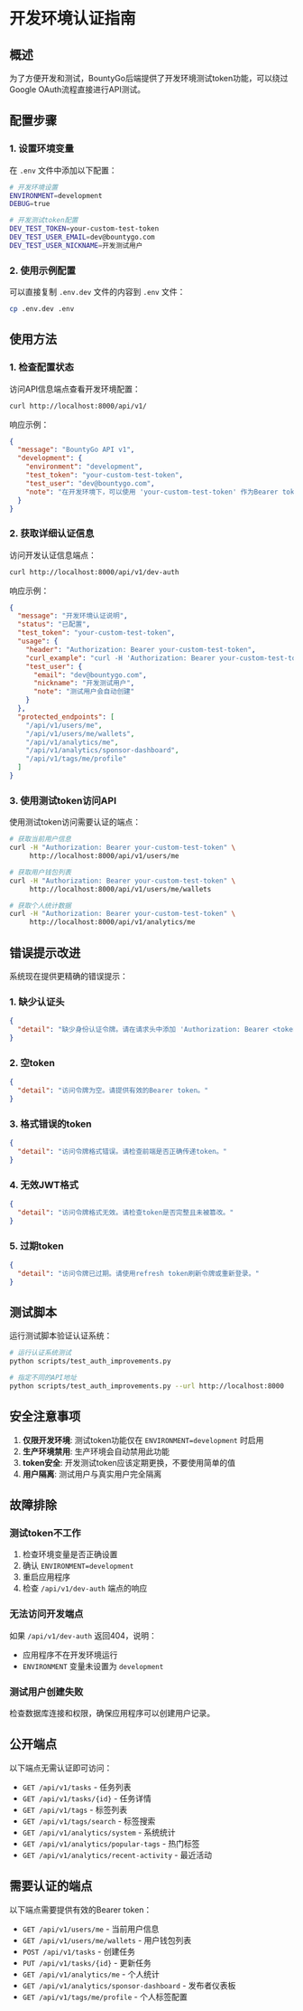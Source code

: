 # 开发环境认证指南

## 概述

为了方便开发和测试，BountyGo后端提供了开发环境测试token功能，可以绕过Google OAuth流程直接进行API测试。

## 配置步骤

### 1. 设置环境变量

在 `.env` 文件中添加以下配置：

```bash
# 开发环境设置
ENVIRONMENT=development
DEBUG=true

# 开发测试token配置
DEV_TEST_TOKEN=your-custom-test-token
DEV_TEST_USER_EMAIL=dev@bountygo.com
DEV_TEST_USER_NICKNAME=开发测试用户
```

### 2. 使用示例配置

可以直接复制 `.env.dev` 文件的内容到 `.env` 文件：

```bash
cp .env.dev .env
```

## 使用方法

### 1. 检查配置状态

访问API信息端点查看开发环境配置：

```bash
curl http://localhost:8000/api/v1/
```

响应示例：
```json
{
  "message": "BountyGo API v1",
  "development": {
    "environment": "development",
    "test_token": "your-custom-test-token",
    "test_user": "dev@bountygo.com",
    "note": "在开发环境下，可以使用 'your-custom-test-token' 作为Bearer token进行测试"
  }
}
```

### 2. 获取详细认证信息

访问开发认证信息端点：

```bash
curl http://localhost:8000/api/v1/dev-auth
```

响应示例：
```json
{
  "message": "开发环境认证说明",
  "status": "已配置",
  "test_token": "your-custom-test-token",
  "usage": {
    "header": "Authorization: Bearer your-custom-test-token",
    "curl_example": "curl -H 'Authorization: Bearer your-custom-test-token' http://localhost:8000/api/v1/users/me",
    "test_user": {
      "email": "dev@bountygo.com",
      "nickname": "开发测试用户",
      "note": "测试用户会自动创建"
    }
  },
  "protected_endpoints": [
    "/api/v1/users/me",
    "/api/v1/users/me/wallets",
    "/api/v1/analytics/me",
    "/api/v1/analytics/sponsor-dashboard",
    "/api/v1/tags/me/profile"
  ]
}
```

### 3. 使用测试token访问API

使用测试token访问需要认证的端点：

```bash
# 获取当前用户信息
curl -H "Authorization: Bearer your-custom-test-token" \
     http://localhost:8000/api/v1/users/me

# 获取用户钱包列表
curl -H "Authorization: Bearer your-custom-test-token" \
     http://localhost:8000/api/v1/users/me/wallets

# 获取个人统计数据
curl -H "Authorization: Bearer your-custom-test-token" \
     http://localhost:8000/api/v1/analytics/me
```

## 错误提示改进

系统现在提供更精确的错误提示：

### 1. 缺少认证头
```json
{
  "detail": "缺少身份认证令牌。请在请求头中添加 'Authorization: Bearer <token>'。 开发环境可使用测试token: your-custom-test-token"
}
```

### 2. 空token
```json
{
  "detail": "访问令牌为空。请提供有效的Bearer token。"
}
```

### 3. 格式错误的token
```json
{
  "detail": "访问令牌格式错误。请检查前端是否正确传递token。"
}
```

### 4. 无效JWT格式
```json
{
  "detail": "访问令牌格式无效。请检查token是否完整且未被篡改。"
}
```

### 5. 过期token
```json
{
  "detail": "访问令牌已过期。请使用refresh token刷新令牌或重新登录。"
}
```

## 测试脚本

运行测试脚本验证认证系统：

```bash
# 运行认证系统测试
python scripts/test_auth_improvements.py

# 指定不同的API地址
python scripts/test_auth_improvements.py --url http://localhost:8000
```

## 安全注意事项

1. **仅限开发环境**: 测试token功能仅在 `ENVIRONMENT=development` 时启用
2. **生产环境禁用**: 生产环境会自动禁用此功能
3. **token安全**: 开发测试token应该定期更换，不要使用简单的值
4. **用户隔离**: 测试用户与真实用户完全隔离

## 故障排除

### 测试token不工作

1. 检查环境变量是否正确设置
2. 确认 `ENVIRONMENT=development`
3. 重启应用程序
4. 检查 `/api/v1/dev-auth` 端点的响应

### 无法访问开发端点

如果 `/api/v1/dev-auth` 返回404，说明：
- 应用程序不在开发环境运行
- `ENVIRONMENT` 变量未设置为 `development`

### 测试用户创建失败

检查数据库连接和权限，确保应用程序可以创建用户记录。

## 公开端点

以下端点无需认证即可访问：

- `GET /api/v1/tasks` - 任务列表
- `GET /api/v1/tasks/{id}` - 任务详情
- `GET /api/v1/tags` - 标签列表
- `GET /api/v1/tags/search` - 标签搜索
- `GET /api/v1/analytics/system` - 系统统计
- `GET /api/v1/analytics/popular-tags` - 热门标签
- `GET /api/v1/analytics/recent-activity` - 最近活动

## 需要认证的端点

以下端点需要提供有效的Bearer token：

- `GET /api/v1/users/me` - 当前用户信息
- `GET /api/v1/users/me/wallets` - 用户钱包列表
- `POST /api/v1/tasks` - 创建任务
- `PUT /api/v1/tasks/{id}` - 更新任务
- `GET /api/v1/analytics/me` - 个人统计
- `GET /api/v1/analytics/sponsor-dashboard` - 发布者仪表板
- `GET /api/v1/tags/me/profile` - 个人标签配置